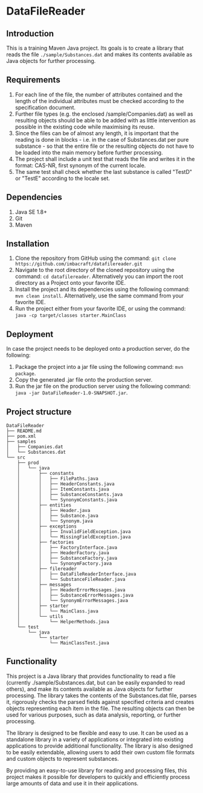 # DataFileReader

## Introduction

This is a training Maven Java project. 
Its goals is to create a library that reads the file `./sample/Substances.dat` and makes its contents available as Java objects for further processing.

## Requirements

1. For each line of the file, the number of attributes contained and the length of the individual attributes must be checked according to the specification document.
2. Further file types (e.g. the enclosed /sample/Companies.dat) as well as resulting objects should be able to be added with as little intervention as possible in the existing code while maximising its reuse.
3. Since the files can be of almost any length, it is important that the reading is done in blocks - i.e. in the case of Substances.dat per pure substance - so that the entire file or the resulting objects do not have to be loaded into the main memory before further processing.
4. The project shall include a unit test that reads the file and writes it in the format: CAS-NR, first synonym of the current locale.
5. The same test shall check whether the last substance is called "TestD" or "TestE" according to the locale set.

## Dependencies

1. Java SE 1.8+
2. Git
3. Maven

## Installation 

1. Clone the repository from GitHub using the command: 
   `git clone https://github.com/imbacraft/datafilereader.git`
2. Navigate to the root directory of the cloned repository using the command: 
   `cd datafilereader`. Alternatively you can import the root directory as a Project onto your favorite IDE.
3. Install the project and its dependencies using the following command: 
   `mvn clean install`. Alternatively, use the same command from your favorite IDE.
4. Run the project either from your favorite IDE, or using the command: 
   `java -cp target/classes starter.MainClass`

## Deployment 

In case the project needs to be deployed onto a production server, do the following:
1. Package the project into a jar file using the following command: 
   `mvn package`.
2. Copy the generated .jar file onto the production server.
3. Run the jar file on the production server using the following command:
   `java -jar DataFileReader-1.0-SNAPSHOT.jar`.

## Project structure

```
DataFileReader
├── README.md
├── pom.xml
├── samples
│   ├── Companies.dat
│   └── Substances.dat
└── src
    ├── prod
    │   └── java
    │       ├── constants
    │       │   ├── FilePaths.java
    │       │   ├── HeaderConstants.java
    │       │   ├── ItemConstants.java
    │       │   ├── SubstanceConstants.java
    │       │   └── SynonymConstants.java
    │       ├── entities
    │       │   ├── Header.java
    │       │   ├── Substance.java
    │       │   └── Synonym.java
    │       ├── exceptions
    │       │   ├── InvalidFieldException.java
    │       │   └── MissingFieldException.java
    │       ├── factories
    │       │   ├── FactoryInterface.java
    │       │   ├── HeaderFactory.java
    │       │   ├── SubstanceFactory.java
    │       │   └── SynonymFactory.java
    │       ├── filereader
    │       │   ├── DataFileReaderInterface.java
    │       │   └── SubstanceFileReader.java
    │       ├── messages
    │       │   ├── HeaderErrorMessages.java
    │       │   ├── SubstanceErrorMessages.java
    │       │   └── SynonymErrorMessages.java
    │       ├── starter
    │       │   └── MainClass.java
    │       └── utils
    │           └── HelperMethods.java
    └── test
        └── java
            └── starter
                └── MainClassTest.java
```

## Functionality

This project is a Java library that provides functionality to read a file (currently ./sample/Substances.dat, but can be easily expanded to read others), and make its contents available as Java objects for further processing. The library takes the contents of the Substances.dat file, parses it, rigorously checks the parsed fields against specified criteria and creates objects representing each item in the file. The resulting objects can then be used for various purposes, such as data analysis, reporting, or further processing.

The library is designed to be flexible and easy to use. It can be used as a standalone library in a variety of applications or integrated into existing applications to provide additional functionality. The library is also designed to be easily extendable, allowing users to add their own custom file formats and custom objects to represent substances.

By providing an easy-to-use library for reading and processing files, this project makes it possible for developers to quickly and efficiently process large amounts of data and use it in their applications.






